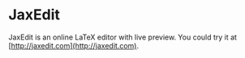 JaxEdit
=======

JaxEdit is an online LaTeX editor with live preview. You could try it at [http://jaxedit.com](http://jaxedit.com).
